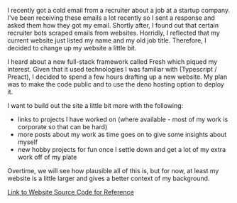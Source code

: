 I recently got a cold email from a recruiter about a job at a startup company. I've been receiving these emails a lot recently so I sent a response and asked them how they got my email. Shortly after, I found out that certain recruiter bots scraped emails from websites. Horridly, I reflected that my current website just listed my name and my old job title. Therefore, I decided to change up my website a little bit.

I heard about a new full-stack framework called Fresh which piqued my interest. Given that it used technologies I was familiar with (Typescript / Preact), I decided to spend a few hours drafting up a new website. My plan was to make the code public and to use the deno hosting option to deploy it.

I want to build out the site a little bit more with the following:

* links to projects I have worked on (where available - most of my work is corporate so that can be hard)
* more posts about my work as time goes on to give some insights about myself
* new hobby projects for fun once I settle down and get a lot of my extra work off of my plate

Overtime, we will see how plausible all of this is, but for now, at least my website is a little larger and gives a better context of my background.

[Link to Website Source Code for Reference](https://github.com/JacobEmmersonStovall/jacobstovallwebsite2022/)
